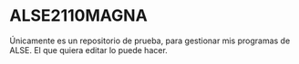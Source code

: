 # ALSE2110MAGNA
Únicamente es un repositorio de prueba, para gestionar mis programas de ALSE. El que quiera editar lo puede hacer.
